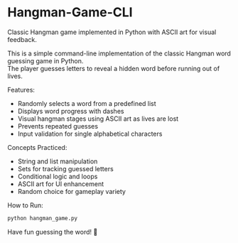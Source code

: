 # Hangman-Game-CLI
Classic Hangman game implemented in Python with ASCII art for visual feedback.

This is a simple command-line implementation of the classic Hangman word guessing game in Python.  
The player guesses letters to reveal a hidden word before running out of lives.

Features:

- Randomly selects a word from a predefined list
- Displays word progress with dashes
- Visual hangman stages using ASCII art as lives are lost
- Prevents repeated guesses
- Input validation for single alphabetical characters

Concepts Practiced:

- String and list manipulation
- Sets for tracking guessed letters
- Conditional logic and loops
- ASCII art for UI enhancement
- Random choice for gameplay variety

How to Run:

```bash
python hangman_game.py
```

Have fun guessing the word! 🎯
        

